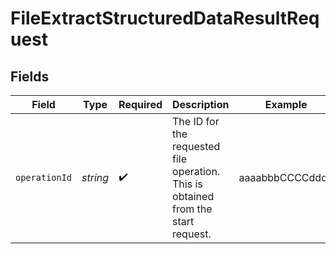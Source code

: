 # FileExtractStructuredDataResultRequest


## Fields

| Field                                                                             | Type                                                                              | Required                                                                          | Description                                                                       | Example                                                                           |
| --------------------------------------------------------------------------------- | --------------------------------------------------------------------------------- | --------------------------------------------------------------------------------- | --------------------------------------------------------------------------------- | --------------------------------------------------------------------------------- |
| `operationId`                                                                     | *string*                                                                          | :heavy_check_mark:                                                                | The ID for the requested file operation. This is obtained from the start request. | aaaabbbCCCCdddd                                                                   |